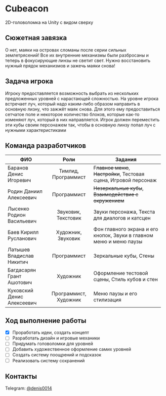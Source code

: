 # Cubeacon
2D-головоломка на Unity с видом сверху
## Сюжетная завязка
О нет, маяки на островах сломаны после серии сильных землетрясений! Все их внутренние механизмы были разбросаны и теперь в фокусирующие линзы не светит свет. Нужно восстановить нужный прядок механизмов и зажечь маяки снова!
## Задача игрока
Игроку предоставляется возможность выбрать из нескольких предложенных уровней с нарастающей сложностью. На уровне игрока встречает луч, который надо каким-либо образом направить в основную лизну, что зажжёт маяк снова. Для этого ему предоставиться сетчатое поле и некоторое количество блоков, которые как-то изменяют луч, который в них направляется. Игрок должен переместить эти кубы своим персонажем так, чтобы в основную линзу попал луч с нужными характеристиками
## Команда разработчиков
| ФИО | Роли | Задания |
| --- | :---: | --- |
| Баранов Денис Игоревич | Тимлид, Программист | ~~Главное меню~~, ~~Настройки~~, Тестовая сцена, Игровой персонаж |
| Родин Даниил Алексеевич | Программист | ~~Незеркальные кубы~~, ~~Взаимодействие с окружением~~ |
| Лысенко Родион Васильевич | Звуковик, Текстовик | Звуки персонажа, Текста для диалогов и катсцен |
| Баев Кирилл Русланович | Художник, Звуковик | Фон главного экрана и его кнопок, Звуки в главном меню и меню паузы |
| Латышев Владислав Никитич | Программист | Зеркальные кубы, Стены |
| Багдасарян Грант Ашотович | Художник | Оформление тестовой сцены, Стиль кубов и стен |
| Куковский Денис Алексеевич | Программист, Художник | Меню паузы и его стилизация |
## Ход выполнение работы
- [x] Проработать идеи, создать концепт
- [ ] Разработать дизайн и игровые механики
- [ ] Придумать головоломки для уровней
- [ ] Добавить художественное оформление самих уровней
- [ ] Создать систему поощрений и подсказок
- [ ] Реализовать систему сохранений
## Контакты
Telegram: [@denis0014](https://t.me/denis0014)
